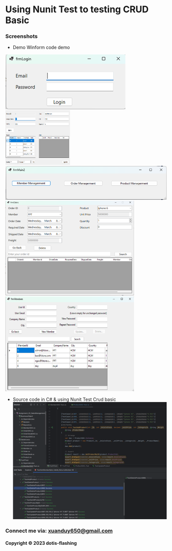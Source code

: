 # Using Nunit Test to testing CRUD Basic
### Screenshots
* Demo Winform code demo

![Login](https://github.com/dotis-flashing/test/blob/main/login.png)   <img src="https://github.com/dotis-flashing/test/raw/main/registeraccount.png" alt="Register" height="171" width="40%"/>
![Main](https://github.com/dotis-flashing/test/blob/main/main.png)
<img src="https://github.com/dotis-flashing/test/blob/main/show.png" alt="Show" height="296" width="401.5"/> <img src="https://github.com/dotis-flashing/test/blob/main/update.png" alt="Update" height="296" width="401.5"/>
* Source code in C# & using Nunit Test Crud basic
![Testing](https://github.com/dotis-flashing/test/blob/main/Testing.png)

### Connect me via: xuanduy650@gmail.com
#### Copyright &#169; 2023 dotis-flashing
